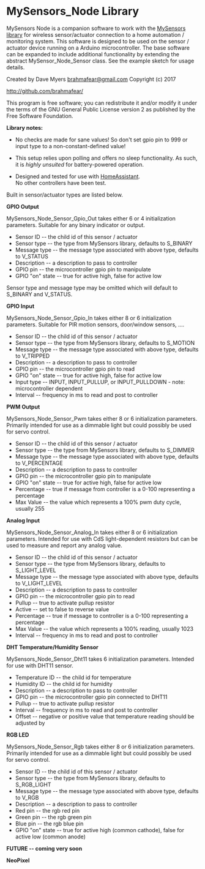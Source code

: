 # MySensors_Node Library


MySensors Node is a companion software to work with the [MySensors library](http://www.mysensors.org)
for wireless sensor/actuator connection to a home automation / monitoring
system.  This software is designed to be used on the sensor / actuator device
running on a Arduino microcontroller.  The base software can be expanded to
include additional functionality by extending the abstract MySensor_Node_Sensor
class.  See the example sketch for usage details.

Created by Dave Myers <brahmafear@gmail.com>
Copyright (c) 2017

http://github.com/brahmafear/

This program is free software; you can redistribute it and/or
modify it under the terms of the GNU General Public License
version 2 as published by the Free Software Foundation.

**Library notes:**

  * No checks are made for sane values!  So don't set gpio pin to 999 or input
type to a non-constant-defined value!

  * This setup relies upon polling and offers no sleep functionality.  As such, it is
*highly unsuited* for battery-powered operation.  

  * Designed and tested for use with [HomeAssistant](https://home-assistant.io/).  
  No other controllers have been test.




Built in sensor/actuator types are listed below.

**GPIO Output**

MySensors_Node_Sensor_Gpio_Out takes either 6 or 4 initialization parameters.  Suitable
for any binary indicator or output.
  * Sensor ID -- the child id of this sensor / actuator
  * Sensor type -- the type from MySensors library, defaults to S_BINARY
  * Message type -- the message type associated with above type, defaults to V_STATUS
  * Description -- a description to pass to controller
  * GPIO pin -- the microcontroller gpio pin to manipulate
  * GPIO "on" state -- true for active high, false for active low

  Sensor type and message type may be omitted which will default to S_BINARY
  and V_STATUS.  

**GPIO Input**

MySensors_Node_Sensor_Gpio_In takes either 8 or 6 initialization parameters.  Suitable
for PIR motion sensors, door/window sensors, ....
  * Sensor ID -- the child id of this sensor / actuator
  * Sensor type -- the type from MySensors library, defaults to S_MOTION
  * Message type -- the message type associated with above type, defaults to V_TRIPPED
  * Description -- a description to pass to controller
  * GPIO pin -- the microcontroller gpio pin to read
  * GPIO "on" state -- true for active high, false for active low
  * Input type -- INPUT, INPUT_PULLUP, or INPUT_PULLDOWN - note: microcontroller dependent
  * Interval -- frequency in ms to read and post to controller

**PWM Output**

MySensors_Node_Sensor_Pwm takes either 8 or 6 initialization parameters.  Primarily intended
for use as a dimmable light but could possibly be used for servo control.
  * Sensor ID -- the child id of this sensor / actuator
  * Sensor type -- the type from MySensors library, defaults to S_DIMMER
  * Message type -- the message type associated with above type, defaults to V_PERCENTAGE
  * Description -- a description to pass to controller  
  * GPIO pin -- the microcontroller gpio pin to manipulate
  * GPIO "on" state -- true for active high, false for active low
  * Percentage -- true if message from controller is a 0-100 representing a percentage
  * Max Value -- the value which represents a 100% pwm duty cycle, usually 255

**Analog Input**

MySensors_Node_Sensor_Analog_In takes either 8 or 6 initialization parameters.  Intended
for use with CdS light-dependent resistors but can be used to measure and report any analog value.
  * Sensor ID -- the child id of this sensor / actuator
  * Sensor type -- the type from MySensors library, defaults to S_LIGHT_LEVEL
  * Message type -- the message type associated with above type, defaults to V_LIGHT_LEVEL
  * Description -- a description to pass to controller
  * GPIO pin -- the microcontroller gpio pin to read
  * Pullup -- true to activate pullup resistor
  * Active -- set to false to reverse value
  * Percentage -- true if message to controller is a 0-100 representing a percentage
  * Max Value -- the value which represents a 100% reading, usually 1023
  * Interval -- frequency in ms to read and post to controller

**DHT Temperature/Humidity Sensor**  

MySensors_Node_Sensor_Dht11 takes 6 initialization parameters.  Intended for use with DHT11 sensor.
  * Temperature ID -- the child id for temperature
  * Humidity ID -- the child id for humidity
  * Description -- a description to pass to controller
  * GPIO pin -- the microcontroller gpio pin connected to DHT11
  * Pullup -- true to activate pullup resistor
  * Interval -- frequency in ms to read and post to controller
  * Offset -- negative or positive value that temperature reading should be adjusted by

**RGB LED**

MySensors_Node_Sensor_Rgb takes either 8 or 6 initialization parameters.  Primarily intended
for use as a dimmable light but could possibly be used for servo control.
  * Sensor ID -- the child id of this sensor / actuator
  * Sensor type -- the type from MySensors library, defaults to S_RGB_LIGHT
  * Message type -- the message type associated with above type, defaults to V_RGB
  * Description -- a description to pass to controller  
  * Red pin -- the rgb red pin
  * Green pin -- the rgb green pin
  * Blue pin -- the rgb blue pin
  * GPIO "on" state -- true for active high (common cathode), false for active low (common anode)



**FUTURE -- coming very soon**


**NeoPixel**
